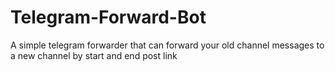 # Telegram-Forward-Bot
A simple telegram forwarder that can forward your old channel messages to a new channel by start and end post link
